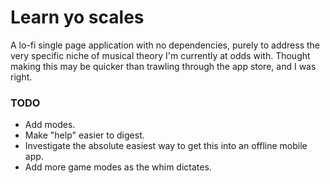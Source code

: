# Learn yo scales

A lo-fi single page application with no dependencies, purely to address the very specific
niche of musical theory I'm currently at odds with. Thought making this may be quicker than
trawling through the app store, and I was right.

### TODO
 - Add modes.
 - Make "help" easier to digest.
 - Investigate the absolute easiest way to get this into an offline mobile app.
 - Add more game modes as the whim dictates.
